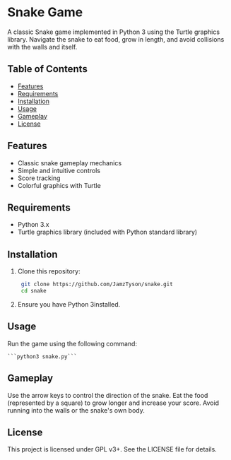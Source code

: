 # Snake Game

A classic Snake game implemented in Python 3 using the Turtle graphics library. Navigate the snake to eat food, grow in length, and avoid collisions with the walls and itself. 

## Table of Contents

- [Features](#features)
- [Requirements](#requirements)
- [Installation](#installation)
- [Usage](#usage)
- [Gameplay](#gameplay)
- [License](#license)

## Features

- Classic snake gameplay mechanics
- Simple and intuitive controls
- Score tracking
- Colorful graphics with Turtle

## Requirements

- Python 3.x
- Turtle graphics library (included with Python standard library)

## Installation

1. Clone this repository:
   ```bash
    git clone https://github.com/JamzTyson/snake.git
    cd snake
   ```

2. Ensure you have Python 3installed.


## Usage

Run the game using the following command:

    ```python3 snake.py```

## Gameplay

Use the arrow keys to control the direction of the snake.
Eat the food (represented by a square) to grow longer and increase your score.
Avoid running into the walls or the snake's own body.

## License

This project is licensed under GPL v3+. See the LICENSE file for details.
